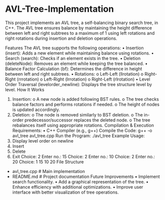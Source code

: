 # AVL-Tree-Implementation
This project implements an AVL tree, a self-balancing binary search tree, in C++. The AVL tree ensures balance by maintaining the height difference between left and right subtrees to a maximum of 1 using left rotations and right rotations during insertion and deletion operations.

Features
The AVL tree supports the following operations:
•	Insertion (insert): Adds a new element while maintaining balance using rotations.
•	Search (search): Checks if an element exists in the tree.
•	Deletion (deleteNode): Removes an element while keeping the tree balanced.
•	Balance Factor Calculation (bf): Determines the difference in height between left and right subtrees.
•	Rotations: 
o	Left-Left (llrotation)
o	Right-Right (rrrotation)
o	Left-Right (lrrotation)
o	Right-Left (rlrotation)
•	Level Order Traversal (levelorder_newline): Displays the tree structure level by level.
How It Works
1.	Insertion:
o	A new node is added following BST rules.
o	The tree checks balance factors and performs rotations if needed.
o	The height of nodes is updated accordingly.
2.	Deletion:
o	The node is removed similarly to BST deletion.
o	The in-order predecessor/successor replaces the deleted node.
o	The tree rebalances itself using appropriate rotations.
Compilation & Execution
Requirements:
•	C++ Compiler (e.g., g++)
Compile the Code:
 g++ -o avl_tree avl_tree.cpp
Run the Program:
 ./avl_tree
Example Usage:
1. Display level order on newline
2. Insert
3. Delete
0. Exit
Choice: 2
Enter no.: 15
Choice: 2
Enter no.: 10
Choice: 2
Enter no.: 20
Choice: 1
15
10 20
File Structure
- avl_tree.cpp  # Main implementation
- README.md     # Project documentation
Future Improvements
•	Implement search functionality.
•	Add a graphical representation of the tree.
•	Enhance efficiency with additional optimizations.
•	Improve user interface with better visualization of tree operations.
